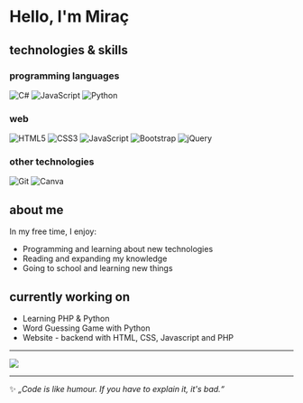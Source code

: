 # Hello, I'm Miraç

## technologies & skills

### programming languages
![C#](https://img.shields.io/badge/c%23-%23239120.svg?style=for-the-badge&logo=csharp&logoColor=white) ![JavaScript](https://img.shields.io/badge/javascript-%23323330.svg?style=for-the-badge&logo=javascript&logoColor=%23F7DF1E) ![Python](https://img.shields.io/badge/python-3670A0?style=for-the-badge&logo=python&logoColor=ffdd54)

### web
![HTML5](https://img.shields.io/badge/html5-%23E34F26.svg?style=for-the-badge&logo=html5&logoColor=white) ![CSS3](https://img.shields.io/badge/css3-%231572B6.svg?style=for-the-badge&logo=css3&logoColor=white) ![JavaScript](https://img.shields.io/badge/javascript-%23323330.svg?style=for-the-badge&logo=javascript&logoColor=%23F7DF1E) ![Bootstrap](https://img.shields.io/badge/bootstrap-%238511FA.svg?style=for-the-badge&logo=bootstrap&logoColor=white) ![jQuery](https://img.shields.io/badge/jquery-%230769AD.svg?style=for-the-badge&logo=jquery&logoColor=white) 

### other technologies
![Git](https://img.shields.io/badge/git-%23F05033.svg?style=for-the-badge&logo=git&logoColor=white) ![Canva](https://img.shields.io/badge/Canva-%2300C4CC.svg?style=for-the-badge&logo=Canva&logoColor=white)

## about me
In my free time, I enjoy:
- Programming and learning about new technologies
- Reading and expanding my knowledge
- Going to school and learning new things

## currently working on
- Learning PHP & Python
- Word Guessing Game with Python
- Website - backend with HTML, CSS, Javascript and PHP

---
![](https://github-readme-stats.vercel.app/api/top-langs/?username=muelgerhbf&theme=dark&hide_border=false&include_all_commits=false&count_private=false&layout=compact)

---

✨ _„Code is like humour. If you have to explain it, it's bad.“_  
